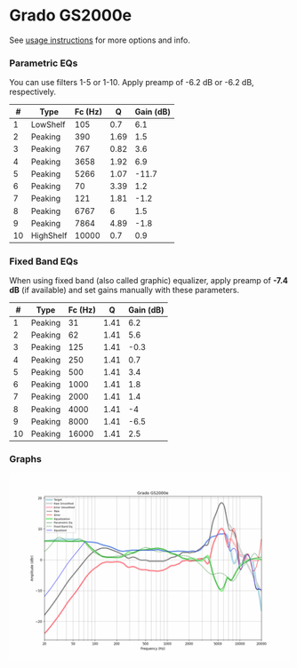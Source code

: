 # Grado GS2000e
See [usage instructions](https://github.com/jaakkopasanen/AutoEq#usage) for more options and info.

### Parametric EQs
You can use filters 1-5 or 1-10. Apply preamp of -6.2 dB or -6.2 dB, respectively.

|   # | Type      |   Fc (Hz) |    Q |   Gain (dB) |
|-----|-----------|-----------|------|-------------|
|   1 | LowShelf  |       105 | 0.7  |         6.1 |
|   2 | Peaking   |       390 | 1.69 |         1.5 |
|   3 | Peaking   |       767 | 0.82 |         3.6 |
|   4 | Peaking   |      3658 | 1.92 |         6.9 |
|   5 | Peaking   |      5266 | 1.07 |       -11.7 |
|   6 | Peaking   |        70 | 3.39 |         1.2 |
|   7 | Peaking   |       121 | 1.81 |        -1.2 |
|   8 | Peaking   |      6767 | 6    |         1.5 |
|   9 | Peaking   |      7864 | 4.89 |        -1.8 |
|  10 | HighShelf |     10000 | 0.7  |         0.9 |

### Fixed Band EQs
When using fixed band (also called graphic) equalizer, apply preamp of **-7.4 dB** (if available) and set gains manually with these parameters.

|   # | Type    |   Fc (Hz) |    Q |   Gain (dB) |
|-----|---------|-----------|------|-------------|
|   1 | Peaking |        31 | 1.41 |         6.2 |
|   2 | Peaking |        62 | 1.41 |         5.6 |
|   3 | Peaking |       125 | 1.41 |        -0.3 |
|   4 | Peaking |       250 | 1.41 |         0.7 |
|   5 | Peaking |       500 | 1.41 |         3.4 |
|   6 | Peaking |      1000 | 1.41 |         1.8 |
|   7 | Peaking |      2000 | 1.41 |         1.4 |
|   8 | Peaking |      4000 | 1.41 |        -4   |
|   9 | Peaking |      8000 | 1.41 |        -6.5 |
|  10 | Peaking |     16000 | 1.41 |         2.5 |

### Graphs
![](./Grado%20GS2000e.png)
